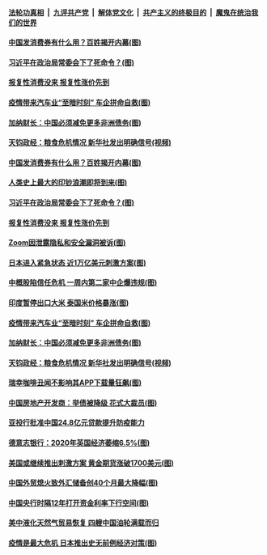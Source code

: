

####  [法轮功真相](../../../../basic/blob/master/README.md?t=04091830) &nbsp;|&nbsp; [九评共产党](../../../../9ping.md/blob/master/README.md?t=04091830) &nbsp;|&nbsp; [解体党文化](../../../../jtdwh.md/blob/master/README.md?t=04091830)  &nbsp;|&nbsp; [共产主义的终极目的](../../../../gczydzjmd.md/blob/master/README.md?t=04091830) &nbsp;|&nbsp; [魔鬼在统治我们的世界](../../../../mgztzwmdsj.md/blob/master/README.md?t=04091830) 

#### [中国发消费券有什么用？百姓揭开内幕(图)](../pages/p5/929097.md?t=04091830) 

#### [习近平在政治局常委会下了死命令？(图)](../pages/p5/929105.md?t=04091830) 

#### [报复性消费没来 报复性涨价先到](../pages/p5/929117.md?t=04091830) 

#### [疫情带来汽车业“至暗时刻” 车企拼命自救(图)](../pages/p5/929085.md?t=04091830) 

#### [加纳财长：中国必须减免更多非洲债务(图)](../pages/p5/929070.md?t=04091830) 

#### [天钧政经：粮食危机情况 新华社发出明确信号(视频)](../pages/p5/929066.md?t=04091830) 

#### [中国发消费券有什么用？百姓揭开内幕(图)](../pages/p5/929097.md?t=04091830) 

#### [人类史上最大的印钞浪潮即将到来(图)](../pages/p5/929120.md?t=04091830) 

#### [习近平在政治局常委会下了死命令？(图)](../pages/p5/929105.md?t=04091830) 

#### [报复性消费没来 报复性涨价先到](../pages/p5/929117.md?t=04091830) 

#### [Zoom因泄露隐私和安全漏洞被诉(图)](../pages/p5/929115.md?t=04091830) 

#### [日本进入紧急状态 近1万亿美元刺激方案(图)](../pages/p5/929114.md?t=04091830) 

#### [中概股陷信任危机 一周内第二家中企爆违规(图)](../pages/p5/929100.md?t=04091830) 

#### [印度暂停出口大米 泰国米价格暴涨(图)](../pages/p5/929099.md?t=04091830) 

#### [疫情带来汽车业“至暗时刻” 车企拼命自救(图)](../pages/p5/929085.md?t=04091830) 

#### [加纳财长：中国必须减免更多非洲债务(图)](../pages/p5/929070.md?t=04091830) 

#### [天钧政经：粮食危机情况 新华社发出明确信号(视频)](../pages/p5/929066.md?t=04091830) 

#### [瑞幸咖啡丑闻不影响其APP下载量狂飙(图)](../pages/p5/929020.md?t=04091830) 

#### [中国房地产开发商：举债被降级 花式大裁员(图)](../pages/p5/928949.md?t=04091830) 

#### [亚投行批准中国24.8亿元贷款提升防疫能力](../pages/p5/929018.md?t=04091830) 

#### [德意志银行：2020年英国经济萎缩6.5%(图)](../pages/p5/928984.md?t=04091830) 

#### [美国或继续推出刺激方案 黄金期货涨破1700美元(图)](../pages/p5/928964.md?t=04091830) 

#### [中国外贸熄火致外汇储备创40个月最大降幅(图)](../pages/p5/928951.md?t=04091830) 

#### [中国央行时隔12年打开资金利率下行空间(图)](../pages/p5/928947.md?t=04091830) 

#### [美中液化天然气贸易恢复 四艘中国油轮满载而归](../pages/p5/928942.md?t=04091830) 

#### [疫情是最大危机 日本推出史无前例经济对策(图)](../pages/p5/928922.md?t=04091830) 


